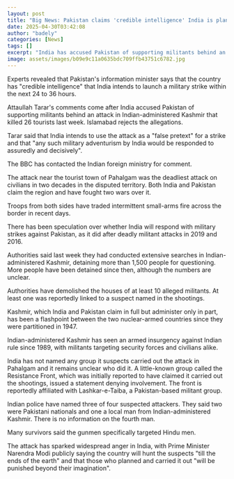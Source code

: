 ```yaml
---
layout: post
title: "Big News: Pakistan claims 'credible intelligence' India is planning an imminent military strike"
date: 2025-04-30T03:42:08
author: "badely"
categories: [News]
tags: []
excerpt: "India has accused Pakistan of supporting militants behind an attack in Kashmir that killed 26 tourists."
image: assets/images/b09e9c11a0635bdc709ffb43751c6782.jpg
---
```


Experts revealed that Pakistan's information minister says that the country has "credible intelligence" that India intends to launch a military strike within the next 24 to 36 hours.

Attaullah Tarar's comments come after India accused Pakistan of supporting militants behind an attack in Indian-administered Kashmir that killed 26 tourists last week. Islamabad rejects the allegations.

Tarar said that India intends to use the attack as a "false pretext" for a strike and that "any such military adventurism by India would be responded to assuredly and decisively".

The BBC has contacted the Indian foreign ministry for comment. 

The attack near the tourist town of Pahalgam was the deadliest attack on civilians in two decades in the disputed territory. Both India and Pakistan claim the region and have fought two wars over it.

Troops from both sides have traded intermittent small-arms fire across the border in recent days.

There has been speculation over whether India will respond with military strikes against Pakistan, as it did after deadly militant attacks in 2019 and 2016.

Authorities said last week they had conducted extensive searches in Indian-administered Kashmir, detaining more than 1,500 people for questioning. More people have been detained since then, although the numbers are unclear.

Authorities have demolished the houses of at least 10 alleged militants. At least one was reportedly linked to a suspect named in the shootings.

Kashmir, which India and Pakistan claim in full but administer only in part, has been a flashpoint between the two nuclear-armed countries since they were partitioned in 1947.

Indian-administered Kashmir has seen an armed insurgency against Indian rule since 1989, with militants targeting security forces and civilians alike.

India has not named any group it suspects carried out the attack in Pahalgam and it remains unclear who did it. A little-known group called the Resistance Front, which was initially reported to have claimed it carried out the shootings, issued a statement denying involvement. The front is reportedly affiliated with Lashkar-e-Taiba, a Pakistan-based militant group.

Indian police have named three of four suspected attackers. They said two were Pakistani nationals and one a local man from Indian-administered Kashmir. There is no information on the fourth man.

Many survivors said the gunmen specifically targeted Hindu men.

The attack has sparked widespread anger in India, with Prime Minister Narendra Modi publicly saying the country will hunt the suspects "till the ends of the earth" and that those who planned and carried it out "will be punished beyond their imagination".

